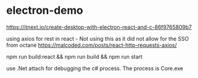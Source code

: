 # electron-demo
https://itnext.io/create-desktop-with-electron-react-and-c-86f9765809b7

using axios for rest in react - Not using this as it did not allow for the SSO from octane
https://malcoded.com/posts/react-http-requests-axios/

npm run build:react && npm run build && npm run start

use .Net attach for debugging the c# process. The process is Core.exe